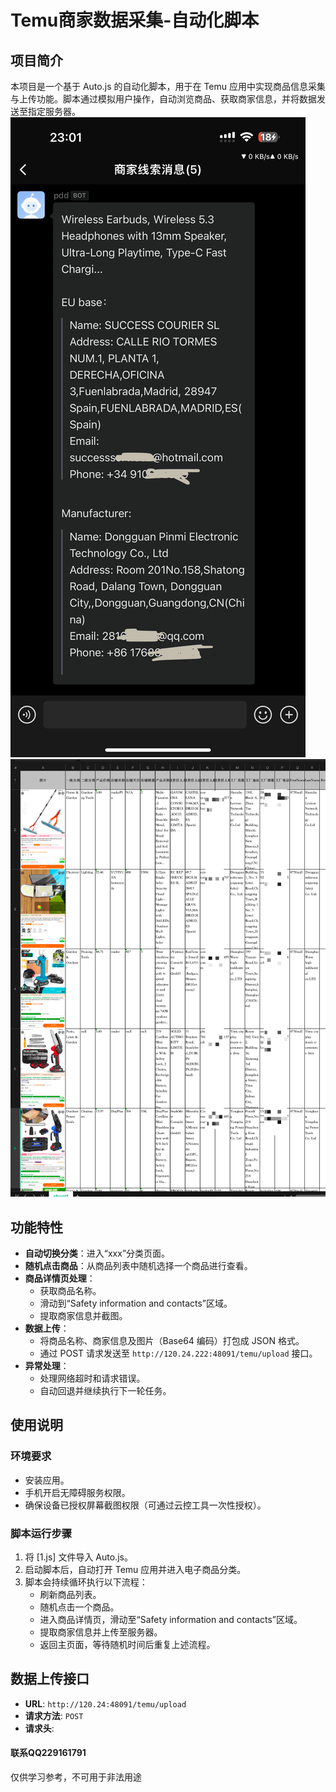 # Temu商家数据采集-自动化脚本

## 项目简介

本项目是一个基于 Auto.js 的自动化脚本，用于在 Temu 应用中实现商品信息采集与上传功能。脚本通过模拟用户操作，自动浏览商品、获取商家信息，并将数据发送至指定服务器。
![1.PNG](img/1.PNG)
![img.png](img/img.png)
## 功能特性

- **自动切换分类**：进入“xxx”分类页面。
- **随机点击商品**：从商品列表中随机选择一个商品进行查看。
- **商品详情页处理**：
  - 获取商品名称。
  - 滑动到“Safety information and contacts”区域。
  - 提取商家信息并截图。
- **数据上传**：
  - 将商品名称、商家信息及图片（Base64 编码）打包成 JSON 格式。
  - 通过 POST 请求发送至 `http://120.24.222:48091/temu/upload` 接口。
- **异常处理**：
  - 处理网络超时和请求错误。
  - 自动回退并继续执行下一轮任务。

## 使用说明

### 环境要求

- 安装应用。
- 手机开启无障碍服务权限。
- 确保设备已授权屏幕截图权限（可通过云控工具一次性授权）。

### 脚本运行步骤

1. 将 [1.js] 文件导入 Auto.js。
2. 启动脚本后，自动打开 Temu 应用并进入电子商品分类。
3. 脚本会持续循环执行以下流程：
   - 刷新商品列表。
   - 随机点击一个商品。
   - 进入商品详情页，滑动至“Safety information and contacts”区域。
   - 提取商家信息并上传至服务器。
   - 返回主页面，等待随机时间后重复上述流程。

## 数据上传接口

- **URL**: `http://120.24:48091/temu/upload`
- **请求方法**: `POST`
- **请求头**:
  
#### 联系QQ229161791
仅供学习参考，不可用于非法用途

